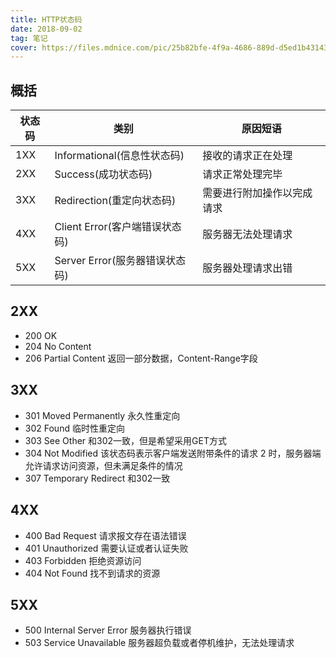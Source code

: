 ```yaml
---
title: HTTP状态码
date: 2018-09-02
tag: 笔记
cover: https://files.mdnice.com/pic/25b82bfe-4f9a-4686-889d-d5ed1b431435.png
---
```


## 概括

|状态码|类别|原因短语|
|-|-|-|
|1XX|Informational(信息性状态码)|接收的请求正在处理|
|2XX|Success(成功状态码)|请求正常处理完毕|
|3XX|Redirection(重定向状态码)|需要进行附加操作以完成请求|
|4XX|Client Error(客户端错误状态码)|服务器无法处理请求|
|5XX|Server Error(服务器错误状态码)|服务器处理请求出错|


## 2XX

- 200 OK
- 204 No Content
- 206 Partial Content 返回一部分数据，Content-Range字段

## 3XX

- 301 Moved Permanently 永久性重定向
- 302 Found 临时性重定向
- 303 See Other 和302一致，但是希望采用GET方式
- 304 Not Modified 该状态码表示客户端发送附带条件的请求 2 时，服务器端允许请求访问资源，但未满足条件的情况
- 307 Temporary Redirect 和302一致

## 4XX

- 400 Bad Request 请求报文存在语法错误
- 401 Unauthorized 需要认证或者认证失败
- 403 Forbidden 拒绝资源访问
- 404 Not Found 找不到请求的资源

## 5XX

- 500 Internal Server Error 服务器执行错误
- 503 Service Unavailable 服务器超负载或者停机维护，无法处理请求

